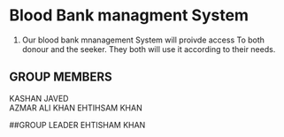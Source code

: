 # Blood Bank managment System

1. Our blood bank mnanagement System will proivde access To both  donour and the seeker.
   They both will use it according to their needs.
  
  
  ## GROUP MEMBERS
  KASHAN JAVED    
  AZMAR ALI KHAN
  EHTIHSAM KHAN
  
  ##GROUP LEADER
  EHTISHAM KHAN

